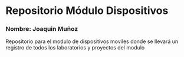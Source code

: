 # Repositorio Módulo Dispositivos
### Nombre: Joaquin Muñoz
Repositorio para el modulo de dispositivos moviles donde se llevará un registro de todos los laboratorios y proyectos del modulo
